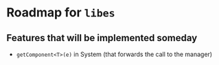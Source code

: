 # Roadmap for `libes`

## Features that will be implemented someday

- `getComponent<T>(e)` in System (that forwards the call to the manager)

